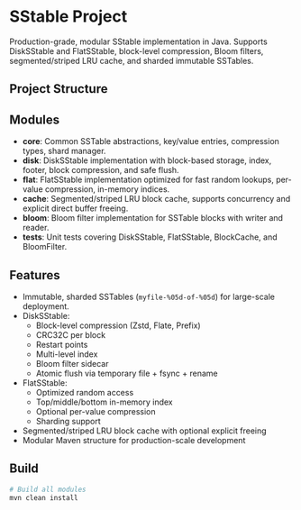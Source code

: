# SStable Project

Production-grade, modular SStable implementation in Java. Supports DiskSStable and FlatSStable, block-level compression, Bloom filters, segmented/striped LRU cache, and sharded immutable SSTables.

## Project Structure


## Modules

- **core**: Common SSTable abstractions, key/value entries, compression types, shard manager.
- **disk**: DiskSStable implementation with block-based storage, index, footer, block compression, and safe flush.
- **flat**: FlatSStable implementation optimized for fast random lookups, per-value compression, in-memory indices.
- **cache**: Segmented/striped LRU block cache, supports concurrency and explicit direct buffer freeing.
- **bloom**: Bloom filter implementation for SSTable blocks with writer and reader.
- **tests**: Unit tests covering DiskSStable, FlatSStable, BlockCache, and BloomFilter.

## Features

- Immutable, sharded SSTables (`myfile-%05d-of-%05d`) for large-scale deployment.
- DiskSStable:
    - Block-level compression (Zstd, Flate, Prefix)
    - CRC32C per block
    - Restart points
    - Multi-level index
    - Bloom filter sidecar
    - Atomic flush via temporary file + fsync + rename
- FlatSStable:
    - Optimized random access
    - Top/middle/bottom in-memory index
    - Optional per-value compression
    - Sharding support
- Segmented/striped LRU block cache with optional explicit freeing
- Modular Maven structure for production-scale development

## Build

```bash
# Build all modules
mvn clean install
